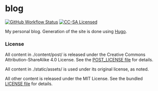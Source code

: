 blog
=========

[![GitHub Workflow Status](https://img.shields.io/github/actions/workflow/status/akerl/blog/build.yml?branch=main)](https://github.com/akerl/blog/actions)
[![CC-SA Licensed](http://img.shields.io/badge/license-CC--BY--SA-green.svg?style=flat)](http://creativecommons.org/licenses/by-sa/4.0/)

My personal blog. Generation of the site is done using [Hugo](https://gohugo.io/).

### License

All content in ./content/post/ is released under the Creative Commons Attribution-ShareAlike 4.0 License. See the [POST_LICENSE file](POST_LICENSE) for details.

All content in ./static/assets/ is used under its original license, as noted.

All other content is released under the MIT License. See the bundled [LICENSE file](LICENSE) for details.

